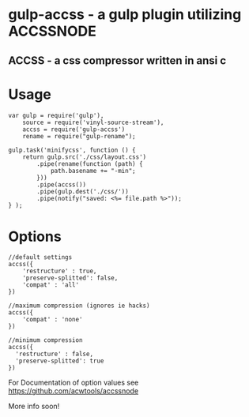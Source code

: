 # gulp-accss - a gulp plugin utilizing ACCSSNODE
## ACCSS - a css compressor written in ansi c

# Usage

    var gulp = require('gulp'),
        source = require('vinyl-source-stream'),
        accss = require('gulp-accss')
        rename = require("gulp-rename");

    gulp.task('minifycss', function () {
        return gulp.src('./css/layout.css')
            .pipe(rename(function (path) {
                path.basename += "-min";
            }))
            .pipe(accss())
            .pipe(gulp.dest('./css/'))
            .pipe(notify("saved: <%= file.path %>"));
    } );

# Options
    //default settings
    accss({
        'restructure' : true,
        'preserve-splitted': false,
        'compat' : 'all'
    })

    //maximum compression (ignores ie hacks)
    accss({
        'compat' : 'none'
    })

    //minimum compression
    accss({
      'restructure' : false,
      'preserve-splitted': true
    })

For Documentation of option values see https://github.com/acwtools/accssnode

More info soon!

